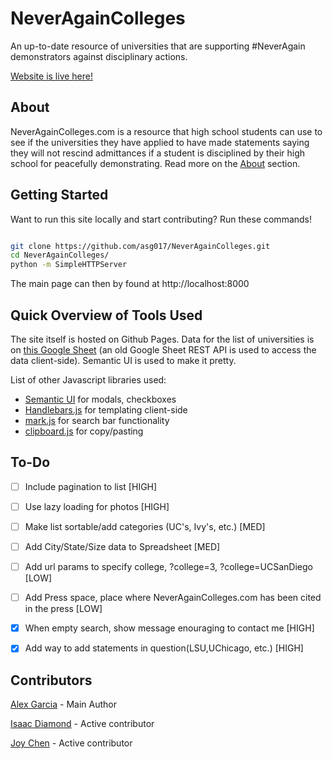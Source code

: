 # NeverAgainColleges

An up-to-date resource of universities that are supporting #NeverAgain demonstrators against disciplinary actions.


[Website is live here!](http://www.NeverAgainColleges.com)


## About

NeverAgainColleges.com is a resource that high school students can use to see if the universities they have applied to have made statements saying they will not rescind admittances if a student is disciplined by their high school for peacefully demonstrating. Read more on the [About](http://www.NeverAgainColleges.com/about.html) section.

## Getting Started

Want to run this site locally and start contributing? Run these commands!

```bash

git clone https://github.com/asg017/NeverAgainColleges.git
cd NeverAgainColleges/
python -m SimpleHTTPServer

```

The main page can then by found at http://localhost:8000



## Quick Overview of Tools Used

The site itself is hosted on Github Pages. Data for the list of universities 
is on [this Google Sheet](https://docs.google.com/spreadsheets/d/1J2R1ABpUoFSC3USeOOv5kpmyA7Ilw1D3aFinc1pW0yg) 
(an old Google Sheet REST API is used to access the data client-side). 
Semantic UI is used to make it pretty.

List of other Javascript libraries used:

- [Semantic UI](https://github.com/Semantic-Org/Semantic-UI) for modals, checkboxes
- [Handlebars.js](https://github.com/wycats/handlebars.js/) for templating client-side
- [mark.js](https://github.com/julmot/mark.js/) for search bar functionality
- [clipboard.js](https://github.com/zenorocha/clipboard.js/) for copy/pasting


## To-Do

- [ ] Include pagination to list [HIGH]
- [ ] Use lazy loading for photos [HIGH]
- [ ] Make list sortable/add categories (UC's, Ivy's, etc.) [MED]
- [ ] Add City/State/Size data to Spreadsheet [MED]
- [ ] Add url params to specify college,  ?college=3, ?college=UCSanDiego [LOW]
- [ ] Add Press space, place where NeverAgainColleges.com has been cited in the press [LOW]
- [x] When empty search, show message enouraging to contact me [HIGH]
- [x] Add way to add statements in question(LSU,UChicago, etc.) [HIGH]


## Contributors

[Alex Garcia](https://github.com/asg017) - Main Author

[Isaac Diamond](https://github.com/isaacd9) - Active contributor

[Joy Chen](https://github.com/joyhchen) - Active contributor
